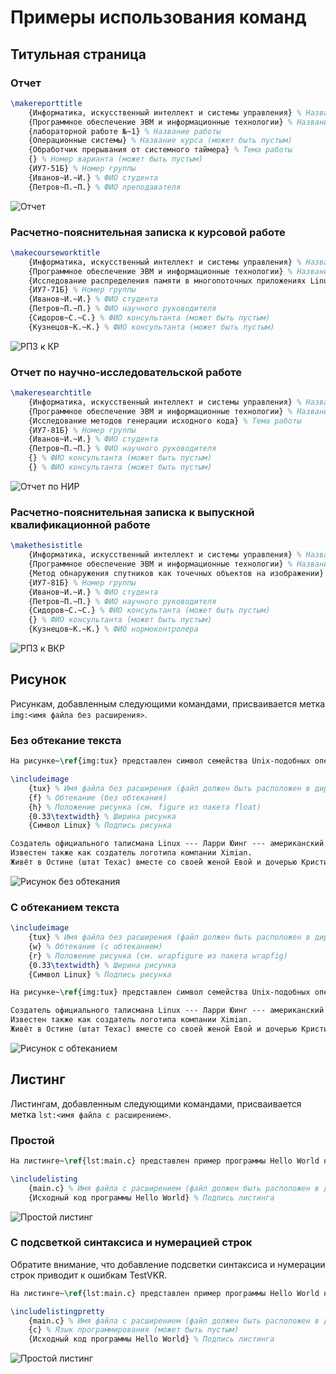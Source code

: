 # Примеры использования команд

## Титульная страница

### Отчет
```latex
\makereporttitle
    {Информатика, искусственный интеллект и системы управления} % Название факультета
    {Программное обеспечение ЭВМ и информационные технологии} % Название кафедры
    {лабораторной работе №~1} % Название работы
    {Операционные системы} % Название курса (может быть пустым)
    {Обработчик прерывания от системного таймера} % Тема работы
    {} % Номер варианта (может быть пустым)
    {ИУ7-51Б} % Номер группы
    {Иванов~И.~И.} % ФИО студента
    {Петров~П.~П.} % ФИО преподавателя
```
![Отчет](examples/reporttitle.png)

### Расчетно-пояснительная записка к курсовой работе
```latex
\makecourseworktitle
    {Информатика, искусственный интеллект и системы управления} % Название факультета
    {Программное обеспечение ЭВМ и информационные технологии} % Название кафедры
    {Исследование распределения памяти в многопоточных приложениях Linux} % Тема работы
    {ИУ7-71Б} % Номер группы
    {Иванов~И.~И.} % ФИО студента
    {Петров~П.~П.} % ФИО научного руководителя
    {Сидоров~С.~С.} % ФИО консультанта (может быть пустым)
    {Кузнецов~К.~К.} % ФИО консультанта (может быть пустым)
```
![РПЗ к КР](examples/courseworktitle.png)

### Отчет по научно-исследовательской работе
```latex
\makeresearchtitle
    {Информатика, искусственный интеллект и системы управления} % Название факультета
    {Программное обеспечение ЭВМ и информационные технологии} % Название кафедры
    {Исследование методов генерации исходного кода} % Тема работы
    {ИУ7-81Б} % Номер группы
    {Иванов~И.~И.} % ФИО студента
    {Петров~П.~П.} % ФИО научного руководителя
    {} % ФИО консультанта (может быть пустым)
    {} % ФИО консультанта (может быть пустым)
```
![Отчет по НИР](examples/researchtitle.png)

### Расчетно-пояснительная записка к выпускной квалификационной работе
```latex
\makethesistitle
    {Информатика, искусственный интеллект и системы управления} % Название факультета
    {Программное обеспечение ЭВМ и информационные технологии} % Название кафедры
    {Метод обнаружения спутников как точечных объектов на изображении} % Тема работы
    {ИУ7-81Б} % Номер группы
    {Иванов~И.~И.} % ФИО студента
    {Петров~П.~П.} % ФИО научного руководителя
    {Сидоров~С.~С.} % ФИО консультанта (может быть пустым)
    {} % ФИО консультанта (может быть пустым)
    {Кузнецов~К.~К.} % ФИО нормоконтролера
```
![РПЗ к ВКР](examples/thesistitle.png)

## Рисунок

Рисункам, добавленным следующими командами, присваивается метка `img:<имя файла без расширения>`.

### Без обтекание текста
```latex
На рисунке~\ref{img:tux} представлен символ семейства Unix-подобных операционных систем Linux.

\includeimage
    {tux} % Имя файла без расширения (файл должен быть расположен в директории inc/img/)
    {f} % Обтекание (без обтекания)
    {h} % Положение рисунка (см. figure из пакета float)
    {0.33\textwidth} % Ширина рисунка
    {Символ Linux} % Подпись рисунка

Cоздатель официального талисмана Linux --- Ларри Юинг --- американский программист и дизайнер.
Известен также как создатель логотипа компании Ximian.
Живёт в Остине (штат Техас) вместе со своей женой Евой и дочерью Кристи.
```
![Рисунок без обтекания](examples/imagefloat.png)

### С обтеканием текста
```latex
\includeimage
    {tux} % Имя файла без расширения (файл должен быть расположен в директории inc/img/)
    {w} % Обтекание (с обтеканием)
    {r} % Положение рисунка (см. wrapfigure из пакета wrapfig)
    {0.33\textwidth} % Ширина рисунка
    {Символ Linux} % Подпись рисунка

На рисунке~\ref{img:tux} представлен символ семейства Unix-подобных операционных систем Linux.

Cоздатель официального талисмана Linux --- Ларри Юинг --- американский программист и дизайнер.
Известен также как создатель логотипа компании Ximian.
Живёт в Остине (штат Техас) вместе со своей женой Евой и дочерью Кристи.
```
![Рисунок с обтеканием](examples/imagewrap.png)

## Листинг

Листингам, добавленным следующими командами, присваивается метка `lst:<имя файла с расширением>`.

### Простой
```latex
На листинге~\ref{lst:main.c} представлен пример программы Hello World на языке программирования C.

\includelisting
    {main.c} % Имя файла с расширением (файл должен быть расположен в директории inc/lst)
    {Исходный код программы Hello World} % Подпись листинга
```
![Простой листинг](examples/listing.png)

### C подсветкой синтаксиса и нумерацией строк

Обратите внимание, что добавление подсветки синтаксиса и нумерации строк приводит к ошибкам TestVKR.

```latex
На листинге~\ref{lst:main.c} представлен пример программы Hello World на языке программирования C.

\includelistingpretty
    {main.c} % Имя файла с расширением (файл должен быть расположен в директории inc/lst)
    {c} % Язык программирования (может быть пустым)
    {Исходный код программы Hello World} % Подпись листинга
```
![Простой листинг](examples/listingpretty.png)